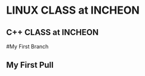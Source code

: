 LINUX CLASS at INCHEON
======================

C++ CLASS at INCHEON
--------------------

#My First Branch

## My First Pull
